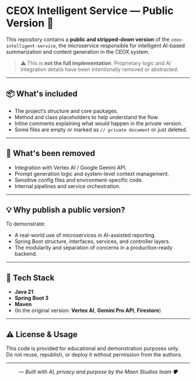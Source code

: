# CEOX Intelligent Service — Public Version 🧩

This repository contains a **public and stripped-down version** of the `ceox-intelligent-service`, the microservice responsible for intelligent AI-based summarization and content generation in the CEOX system.

> ⚠️ This is **not the full implementation**. Proprietary logic and AI integration details have been intentionally removed or abstracted.

---

## 📦 What's included

- The project’s structure and core packages.
- Method and class placeholders to help understand the flow.
- Inline comments explaining what would happen in the private version.
- Some files are empty or marked as `// private document` or just deleted.

---

## 🔐 What's been removed

- Integration with Vertex AI / Google Gemini API.
- Prompt generation logic and system-level context management.
- Sensitive config files and environment-specific code.
- Internal pipelines and service orchestration.

---

## 💡 Why publish a public version?

To demonstrate:

- A real-world use of microservices in AI-assisted reporting.
- Spring Boot structure, interfaces, services, and controller layers.
- The modularity and separation of concerns in a production-ready backend.

---

## 🚀 Tech Stack

- **Java 21**
- **Spring Boot 3**
- **Maven**
- (In the original version: **Vertex AI**, **Gemini Pro API**, **Firestore**)

---

## ⚠️ License & Usage

This code is provided for educational and demonstration purposes only.  
Do not reuse, republish, or deploy it without permission from the authors.

---

<p align="center"><i>— Built with AI, privacy and purpose by the Maen Studios team 🛡️</i></p>

